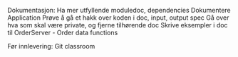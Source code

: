 Dokumentasjon:
Ha mer utfyllende moduledoc, dependencies
Dokumentere Application
Prøve å gå et hakk over koden i doc, input, output spec
Gå over hva som skal være private, og fjerne tilhørende doc
Skrive eksempler i doc til OrderServer - Order data functions

Før innlevering:
Git classroom
